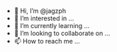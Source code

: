 - 👋 Hi, I’m @jagzph
- 👀 I’m interested in ...
- 🌱 I’m currently learning ...
- 💞️ I’m looking to collaborate on ...
- 📫 How to reach me ...

<!---
jagzph/jagzph is a ✨ special ✨ repository because its `README.md` (this file) appears on your GitHub profile.
You can click the Preview link to take a look at your changes.
--->
